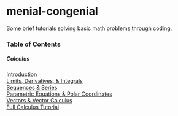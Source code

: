# menial-congenial
Some brief tutorials solving basic math problems through coding.
### Table of Contents
##### Calculus

[Introduction](tutorials/calculus/intro.ipynb) <br>
[Limits, Derivatives, & Integrals](tutorials/calculus/lmt_diff_int.ipynb) <br>
[Sequences & Series](tutorials/calculus/seq_ser.ipynb) <br>
[Parametric Equations & Polar Coordinates](tutorials/calculus/par_pol.ipynb) <br>
[Vectors & Vector Calculus](tutorials/calculus/vectors.ipynb) <br>
[Full Calculus Tutorial](tutorials/calculus/calculus_tutorial.ipynb)
